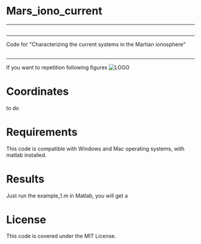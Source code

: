 # Mars_iono_current
---
##
---
Code for "Characterizing the current systems in the Martian ionosphere"
## 
---
If you want to repetition following figures
![LOGO](Figure/ )
  


 # Coordinates
  
  to do
  
  # Requirements
  
  This code is compatible with Windows and Mac operating systems, with matlab installed. 
  
  # Results
  
  Just run the example_1.m in Matlab, you will get a

  
  # License
  This code is covered under the MIT License.
